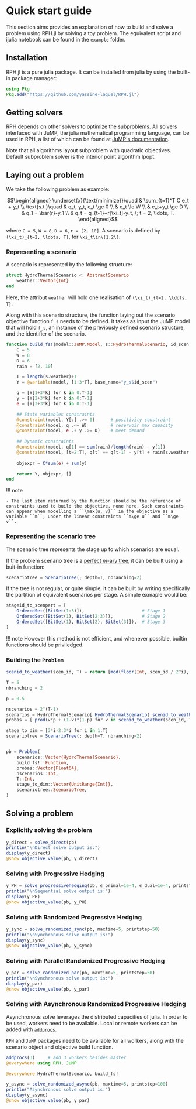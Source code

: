 # Quick start guide

This section aims provides an explanation of how to build and solve a problem using RPH.jl by solving a toy problem. The equivalent script and ijulia notebook can be found in the `example` folder.

## Installation
RPH.jl is a pure julia package. It can be installed from julia by using the built-in package manager:
```julia
using Pkg
Pkg.add("https://github.com/yassine-laguel/RPH.jl")
```

## Getting solvers
RPH depends on other solvers to optimize the subproblems. All solvers interfaced with JuMP, the julia mathematical programming language, can be used in RPH, a list of which can be found at [JuMP's documentation](http://www.juliaopt.org/JuMP.jl/v0.19.0/installation/#Getting-Solvers-1).

Note that all algorithms layout subproblem with quadratic objectives. Default subproblem solver is the interior point algorithm Ipopt.

## Laying out a problem
We take the following problem as example:

```math
\begin{aligned}
\underset{x}{\text{minimize}}\quad
& \sum_{t=1}^T C e_t + y_t \\
\text{s.t.}\quad
& q_t, y_t, e_t \ge 0 \\
& q_t \le W \\
& e_t+y_t \ge D \\
& q_1 = \bar{r}-y_1 \\
& q_t = q_{t-1}+r[\xi_t]-y_t, \; t = 2, \ldots, T.
\end{aligned}
```

where ``C = 5``, ``W = 8``, ``D = 6``, ``r = [2, 10]``. A scenario is defined by ``(\xi_t)_{t=2, \ldots, T}``, for ``\xi_t\in\{1,2\}``.

### Representing a scenario

A scenario is represented by the following structure:
```julia
struct HydroThermalScenario <: AbstractScenario
    weather::Vector{Int}
end
```
Here, the attribut `weather` will hold one realisation of ``(\xi_t)_{t=2, \ldots, T}``.

Along with this scenario structure, the function laying out the scenario objective function ``f_s`` needs to be defined.
It takes as input the JuMP model that will hold ``f_s``, an instance of the previously defined scenario structure, and the identifier of the scenario.
```julia
function build_fs!(model::JuMP.Model, s::HydroThermalScenario, id_scen::ScenarioId)
    C = 5
    W = 8
    D = 6
    rain = [2, 10]

    T = length(s.weather)+1
    Y = @variable(model, [1:3*T], base_name="y_s$id_scen")

    q = [Y[1+3*k] for k in 0:T-1]
    y = [Y[2+3*k] for k in 0:T-1]
    e = [Y[3+3*k] for k in 0:T-1]

    ## State variables constraints
    @constraint(model, Y[:] .>= 0)      # positivity constraint
    @constraint(model, q .<= W)         # reservoir max capacity
    @constraint(model, e .+ y .>= D)    # meet demand
    
    ## Dynamic constraints
    @constraint(model, q[1] == sum(rain)/length(rain) - y[1])
    @constraint(model, [t=2:T], q[t] == q[t-1] - y[t] + rain[s.weather[t-1]+1])
    
    objexpr = C*sum(e) + sum(y)

    return Y, objexpr, []
end
```
!!! note

    - The last item returned by the function should be the reference of constraints used to build the objective, none here. Such constraints can appear when modelling a ``\max(u, v)`` in the objective as a variable ``m``, under the linear constraints ``m\ge u`` and ``m\ge v``.


### Representing the scenario tree
The scenario tree represents the stage up to which scenarios are equal.

If the problem scenario tree is a [perfect *m*-ary tree](https://en.wikipedia.org/wiki/M-ary_tree#Types_of_m-ary_trees), it can be built using a buit-in function:
```julia
scenariotree = ScenarioTree(; depth=T, nbranching=2)
```

If the tree is not regular, or quite simple, it can be built by writing specifically the partition of equivalent scenarios per stage. A simple exmaple would be:
```julia
stageid_to_scenpart = [
    OrderedSet([BitSet(1:3)]),                      # Stage 1
    OrderedSet([BitSet(1), BitSet(2:3)]),           # Stage 2
    OrderedSet([BitSet(1), BitSet(2), BitSet(3)]),  # Stage 3
]
```
!!! note
    However this method is not efficient, and whenever possible, builtin functions should be priviledged.

### Building the `Problem`


```julia
scenid_to_weather(scen_id, T) = return [mod(floor(Int, scen_id / 2^i), 2) for i in T-1:-1:0]

T = 5
nbranching = 2

p = 0.5

nscenarios = 2^(T-1)
scenarios = HydroThermalScenario[ HydroThermalScenario( scenid_to_weather(scen_id, T-1) ) for scen_id in 0:nscenarios-1]
probas = [ prod(v*p + (1-v)*(1-p) for v in scenid_to_weather(scen_id, T-1)) for scen_id in 1:nscenarios ]

stage_to_dim = [3*i-2:3*i for i in 1:T]
scenariotree = ScenarioTree(; depth=T, nbranching=2)


pb = Problem(
    scenarios::Vector{HydroThermalScenario},
    build_fs!::Function,
    probas::Vector{Float64},
    nscenarios::Int,
    T::Int,
    stage_to_dim::Vector{UnitRange{Int}},
    scenariotree::ScenarioTree,
)
```

## Solving a problem

### Explicitly solving the problem
```julia
y_direct = solve_direct(pb)
println("\nDirect solve output is:")
display(y_direct)
@show objective_value(pb, y_direct)
```

### Solving with Progressive Hedging
```julia
y_PH = solve_progressivehedging(pb, ϵ_primal=1e-4, ϵ_dual=1e-4, printstep=5)
println("\nSequential solve output is:")
display(y_PH)
@show objective_value(pb, y_PH)
```

### Solving with Randomized Progressive Hedging
```julia
y_sync = solve_randomized_sync(pb, maxtime=5, printstep=50)
println("\nSynchronous solve output is:")
display(y_sync)
@show objective_value(pb, y_sync)
```

### Solving with Parallel Randomized Progressive Hedging
```julia
y_par = solve_randomized_par(pb, maxtime=5, printstep=50)
println("\nSynchronous solve output is:")
display(y_par)
@show objective_value(pb, y_par)
```

### Solving with Asynchronous Randomized Progressive Hedging
Asynchronous solve leverages the distributed capacities of julia. In order to be used, workers need to be available. Local or remote workers can be added with [`addprocs`](https://docs.julialang.org/en/v1/stdlib/Distributed/#Distributed.addprocs).

`RPH` and `JuMP` packages need to be available for all workers, along with the scenario object and objective build function.

```julia
addprocs(3)     # add 3 workers besides master
@everywhere using RPH, JuMP

@everywhere HydroThermalScenario, build_fs!

y_async = solve_randomized_async(pb, maxtime=5, printstep=100)
println("Asynchronous solve output is:")
display(y_async)
@show objective_value(pb, y_par)
```
